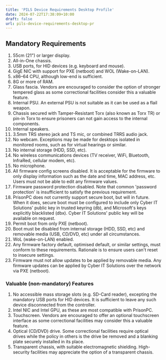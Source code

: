 ```yaml
---
title: 'PILS Device Requirements Desktop Profile'
date: 2024-07-22T17:38:09+10:00
draft: false
url: pils-device-requirements-desktop-pr
---
```


## Mandatory Requirements

1. 55cm (21") or larger display.
2. All-in-One chassis.
3. USB ports, for HID devices (e.g. keyboard and mouse).
4. GigE NIC with support for PXE (netboot) and WOL (Wake-on-LAN).
5. x86–64 CPU, although low-end is sufficient.
6. 8G or more of RAM.
7. Glass fascia. Vendors are encouraged to consider the option of stronger tempered glass as some correctional facilities consider this a valuable feature.
8. Internal PSU. An external PSU is not suitable as it can be used as a flail weapon.
9. Chassis secured with Tamper-Resistant Torx (also known as Torx TR) or pin-in Torx to ensure prisoners can not gain access to the internal components.
10. Internal speakers.
11. 3.5mm TRS stereo jack and TS mic, or combined TRRS audio jack.
12. No webcam. Exceptions may be made for desktops isolated in monitored rooms, such as for virtual hearings or similar.
13. No internal storage (HDD, SSD, etc).
14. No wireless communications devices (TV receiver, WiFi, Bluetooth, InfraRed, cellular modem, etc).
15. No microphone.
16. All firmware config screens disabled. It is acceptable for the firmware to only display information such as the date and time, MAC address, etc. Users must not be able to edit any firmware values.
17. Firmware password protection disabled. Note that common 'password protection' is insufficient to satisfy the previous requirement.
18. PrisonPC does not currently support secure boot, but will in future. When it does, secure boot must be configured to include only Cyber IT Solutions' public key in trusted keyring (db), and Microsoft's keys explicitly blacklisted (dbx). Cyber IT Solutions' public key will be available on request.
19. Permit boot from only PXE (netboot).
20. Boot must be disabled from internal storage (HDD, SSD, etc) and removable media (USB, CD/DVD, etc) under all circumstances.
21. WoL (wake-on-LAN) enabled.
22. Any firmware factory default, optimised default, or similar settings, must conform to these requirements. Rationale is to ensure users can't reset to insecure settings.
23. Firmware must not allow updates to be applied by removable media. Any firmware updates can be applied by Cyber IT Solutions over the network via PXE (netboot).

### Valuable (non-mandatory) Features

1. No accessible mass storage slots (e.g. SD-Card reader), excepting the mandatory USB ports for HID devices. It is sufficient to leave any such device disconnected from the controller.
2. Intel NIC and Intel GPU, as these are most compatible with PrisonPC.
3. Touchscreen. Vendors are encouraged to offer an optional touchscreen interface as some correctional facilities may consider this a valuable feature.
4. Optical (CD/DVD) drive. Some correctional facilities require optical drives while the policy in others is the drive be removed and a blanking plate securely installed in its place.
5. Transparent chassis, with suitable electromagnetic shielding. High-security facilities may appreciate the option of a transparent chassis.
